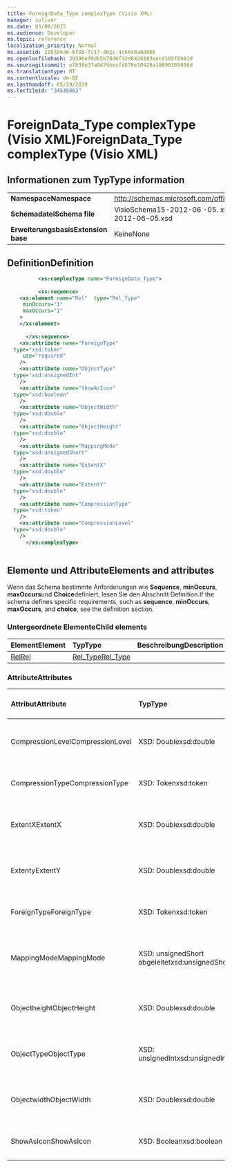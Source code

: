```yaml
---
title: ForeignData_Type complexType (Visio XML)
manager: soliver
ms.date: 03/09/2015
ms.audience: Developer
ms.topic: reference
localization_priority: Normal
ms.assetid: 21b394a6-6f95-fc17-482c-4cb648a0d9bb
ms.openlocfilehash: 39396ef0db5b78d6f32d8828103eecd105f8b91d
ms.sourcegitcommit: e7b38e37a9d79becfd679e10420a19890165606d
ms.translationtype: MT
ms.contentlocale: de-DE
ms.lasthandoff: 05/29/2019
ms.locfileid: "34539863"
---
```

# <a name="foreigndatatype-complextype-visio-xml"></a><span data-ttu-id="ab166-102">ForeignData_Type complexType (Visio XML)</span><span class="sxs-lookup"><span data-stu-id="ab166-102">ForeignData_Type complexType (Visio XML)</span></span>

## <a name="type-information"></a><span data-ttu-id="ab166-103">Informationen zum Typ</span><span class="sxs-lookup"><span data-stu-id="ab166-103">Type information</span></span>

|||
|:-----|:-----|
|<span data-ttu-id="ab166-104">**Namespace**</span><span class="sxs-lookup"><span data-stu-id="ab166-104">**Namespace**</span></span> <br/> |http://schemas.microsoft.com/office/visio/2011/1/core  <br/> |
|<span data-ttu-id="ab166-105">**Schemadatei**</span><span class="sxs-lookup"><span data-stu-id="ab166-105">**Schema file**</span></span> <br/> |<span data-ttu-id="ab166-106">VisioSchema15-2012-06 -05. xsd</span><span class="sxs-lookup"><span data-stu-id="ab166-106">VisioSchema15-2012-06-05.xsd</span></span>  <br/> |
|<span data-ttu-id="ab166-107">**Erweiterungsbasis**</span><span class="sxs-lookup"><span data-stu-id="ab166-107">**Extension base**</span></span> <br/> |<span data-ttu-id="ab166-108">Keine</span><span class="sxs-lookup"><span data-stu-id="ab166-108">None</span></span>  <br/> |
   
## <a name="definition"></a><span data-ttu-id="ab166-109">Definition</span><span class="sxs-lookup"><span data-stu-id="ab166-109">Definition</span></span>

```XML
          <xs:complexType name="ForeignData_Type">
          
          <xs:sequence>
    <xs:element name="Rel"  type="Rel_Type"
     minOccurs="1"
     maxOccurs="1"
    >
    </xs:element>
    
      </xs:sequence>
    <xs:attribute name="ForeignType"
  type="xsd:token"
     use="required"
    />
    <xs:attribute name="ObjectType"
  type="xsd:unsignedInt"
    />
    <xs:attribute name="ShowAsIcon"
  type="xsd:boolean"
    />
    <xs:attribute name="ObjectWidth"
  type="xsd:double"
    />
    <xs:attribute name="ObjectHeight"
  type="xsd:double"
    />
    <xs:attribute name="MappingMode"
  type="xsd:unsignedShort"
    />
    <xs:attribute name="ExtentX"
  type="xsd:double"
    />
    <xs:attribute name="ExtentY"
  type="xsd:double"
    />
    <xs:attribute name="CompressionType"
  type="xsd:token"
    />
    <xs:attribute name="CompressionLevel"
  type="xsd:double"
    />
      </xs:complexType>
      
```

## <a name="elements-and-attributes"></a><span data-ttu-id="ab166-110">Elemente und Attribute</span><span class="sxs-lookup"><span data-stu-id="ab166-110">Elements and attributes</span></span>

<span data-ttu-id="ab166-111">Wenn das Schema bestimmte Anforderungen wie **Sequence**, **minOccurs**, **maxOccurs**und **Choice**definiert, lesen Sie den Abschnitt Definition.</span><span class="sxs-lookup"><span data-stu-id="ab166-111">If the schema defines specific requirements, such as **sequence**, **minOccurs**, **maxOccurs**, and **choice**, see the definition section.</span></span> 
  
### <a name="child-elements"></a><span data-ttu-id="ab166-112">Untergeordnete Elemente</span><span class="sxs-lookup"><span data-stu-id="ab166-112">Child elements</span></span>

|<span data-ttu-id="ab166-113">**Element**</span><span class="sxs-lookup"><span data-stu-id="ab166-113">**Element**</span></span>|<span data-ttu-id="ab166-114">**Typ**</span><span class="sxs-lookup"><span data-stu-id="ab166-114">**Type**</span></span>|<span data-ttu-id="ab166-115">**Beschreibung**</span><span class="sxs-lookup"><span data-stu-id="ab166-115">**Description**</span></span>|
|:-----|:-----|:-----|
|[<span data-ttu-id="ab166-116">Rel</span><span class="sxs-lookup"><span data-stu-id="ab166-116">Rel</span></span>](rel-element-foreigndata_type-complextypevisio-xml.md) <br/> |[<span data-ttu-id="ab166-117">Rel_Type</span><span class="sxs-lookup"><span data-stu-id="ab166-117">Rel_Type</span></span>](rel_type-complextypevisio-xml.md) <br/> ||
   
### <a name="attributes"></a><span data-ttu-id="ab166-118">Attribute</span><span class="sxs-lookup"><span data-stu-id="ab166-118">Attributes</span></span>

|<span data-ttu-id="ab166-119">**Attribut**</span><span class="sxs-lookup"><span data-stu-id="ab166-119">**Attribute**</span></span>|<span data-ttu-id="ab166-120">**Typ**</span><span class="sxs-lookup"><span data-stu-id="ab166-120">**Type**</span></span>|<span data-ttu-id="ab166-121">**Erforderlich**</span><span class="sxs-lookup"><span data-stu-id="ab166-121">**Required**</span></span>|<span data-ttu-id="ab166-122">**Beschreibung**</span><span class="sxs-lookup"><span data-stu-id="ab166-122">**Description**</span></span>|<span data-ttu-id="ab166-123">**Mögliche Werte**</span><span class="sxs-lookup"><span data-stu-id="ab166-123">**Possible values**</span></span>|
|:-----|:-----|:-----|:-----|:-----|
|<span data-ttu-id="ab166-124">CompressionLevel</span><span class="sxs-lookup"><span data-stu-id="ab166-124">CompressionLevel</span></span>  <br/> |<span data-ttu-id="ab166-125">XSD: Double</span><span class="sxs-lookup"><span data-stu-id="ab166-125">xsd:double</span></span>  <br/> |<span data-ttu-id="ab166-126">Optional</span><span class="sxs-lookup"><span data-stu-id="ab166-126">optional</span></span>  <br/> ||<span data-ttu-id="ab166-127">Werte des Typs XSD: Double.</span><span class="sxs-lookup"><span data-stu-id="ab166-127">Values of the xsd:double type.</span></span>  <br/> |
|<span data-ttu-id="ab166-128">CompressionType</span><span class="sxs-lookup"><span data-stu-id="ab166-128">CompressionType</span></span>  <br/> |<span data-ttu-id="ab166-129">XSD: Token</span><span class="sxs-lookup"><span data-stu-id="ab166-129">xsd:token</span></span>  <br/> |<span data-ttu-id="ab166-130">Optional</span><span class="sxs-lookup"><span data-stu-id="ab166-130">optional</span></span>  <br/> ||<span data-ttu-id="ab166-131">Werte des XSD: Token-Typs.</span><span class="sxs-lookup"><span data-stu-id="ab166-131">Values of the xsd:token type.</span></span>  <br/> |
|<span data-ttu-id="ab166-132">ExtentX</span><span class="sxs-lookup"><span data-stu-id="ab166-132">ExtentX</span></span>  <br/> |<span data-ttu-id="ab166-133">XSD: Double</span><span class="sxs-lookup"><span data-stu-id="ab166-133">xsd:double</span></span>  <br/> |<span data-ttu-id="ab166-134">Optional</span><span class="sxs-lookup"><span data-stu-id="ab166-134">optional</span></span>  <br/> ||<span data-ttu-id="ab166-135">Werte des Typs XSD: Double.</span><span class="sxs-lookup"><span data-stu-id="ab166-135">Values of the xsd:double type.</span></span>  <br/> |
|<span data-ttu-id="ab166-136">Extenty</span><span class="sxs-lookup"><span data-stu-id="ab166-136">ExtentY</span></span>  <br/> |<span data-ttu-id="ab166-137">XSD: Double</span><span class="sxs-lookup"><span data-stu-id="ab166-137">xsd:double</span></span>  <br/> |<span data-ttu-id="ab166-138">Optional</span><span class="sxs-lookup"><span data-stu-id="ab166-138">optional</span></span>  <br/> ||<span data-ttu-id="ab166-139">Werte des Typs XSD: Double.</span><span class="sxs-lookup"><span data-stu-id="ab166-139">Values of the xsd:double type.</span></span>  <br/> |
|<span data-ttu-id="ab166-140">ForeignType</span><span class="sxs-lookup"><span data-stu-id="ab166-140">ForeignType</span></span>  <br/> |<span data-ttu-id="ab166-141">XSD: Token</span><span class="sxs-lookup"><span data-stu-id="ab166-141">xsd:token</span></span>  <br/> |<span data-ttu-id="ab166-142">erforderlich</span><span class="sxs-lookup"><span data-stu-id="ab166-142">required</span></span>  <br/> ||<span data-ttu-id="ab166-143">Werte des XSD: Token-Typs.</span><span class="sxs-lookup"><span data-stu-id="ab166-143">Values of the xsd:token type.</span></span>  <br/> |
|<span data-ttu-id="ab166-144">MappingMode</span><span class="sxs-lookup"><span data-stu-id="ab166-144">MappingMode</span></span>  <br/> |<span data-ttu-id="ab166-145">XSD: unsignedShort abgeleitet</span><span class="sxs-lookup"><span data-stu-id="ab166-145">xsd:unsignedShort</span></span>  <br/> |<span data-ttu-id="ab166-146">Optional</span><span class="sxs-lookup"><span data-stu-id="ab166-146">optional</span></span>  <br/> ||<span data-ttu-id="ab166-147">Werte des XSD: unsignedShort abgeleitet-Typs.</span><span class="sxs-lookup"><span data-stu-id="ab166-147">Values of the xsd:unsignedShort type.</span></span>  <br/> |
|<span data-ttu-id="ab166-148">Objectheight</span><span class="sxs-lookup"><span data-stu-id="ab166-148">ObjectHeight</span></span>  <br/> |<span data-ttu-id="ab166-149">XSD: Double</span><span class="sxs-lookup"><span data-stu-id="ab166-149">xsd:double</span></span>  <br/> |<span data-ttu-id="ab166-150">Optional</span><span class="sxs-lookup"><span data-stu-id="ab166-150">optional</span></span>  <br/> ||<span data-ttu-id="ab166-151">Werte des Typs XSD: Double.</span><span class="sxs-lookup"><span data-stu-id="ab166-151">Values of the xsd:double type.</span></span>  <br/> |
|<span data-ttu-id="ab166-152">ObjectType</span><span class="sxs-lookup"><span data-stu-id="ab166-152">ObjectType</span></span>  <br/> |<span data-ttu-id="ab166-153">XSD: unsignedInt</span><span class="sxs-lookup"><span data-stu-id="ab166-153">xsd:unsignedInt</span></span>  <br/> |<span data-ttu-id="ab166-154">Optional</span><span class="sxs-lookup"><span data-stu-id="ab166-154">optional</span></span>  <br/> ||<span data-ttu-id="ab166-155">Werte des XSD: unsignedInt-Typs.</span><span class="sxs-lookup"><span data-stu-id="ab166-155">Values of the xsd:unsignedInt type.</span></span>  <br/> |
|<span data-ttu-id="ab166-156">Objectwidth</span><span class="sxs-lookup"><span data-stu-id="ab166-156">ObjectWidth</span></span>  <br/> |<span data-ttu-id="ab166-157">XSD: Double</span><span class="sxs-lookup"><span data-stu-id="ab166-157">xsd:double</span></span>  <br/> |<span data-ttu-id="ab166-158">Optional</span><span class="sxs-lookup"><span data-stu-id="ab166-158">optional</span></span>  <br/> ||<span data-ttu-id="ab166-159">Werte des Typs XSD: Double.</span><span class="sxs-lookup"><span data-stu-id="ab166-159">Values of the xsd:double type.</span></span>  <br/> |
|<span data-ttu-id="ab166-160">ShowAsIcon</span><span class="sxs-lookup"><span data-stu-id="ab166-160">ShowAsIcon</span></span>  <br/> |<span data-ttu-id="ab166-161">XSD: Boolean</span><span class="sxs-lookup"><span data-stu-id="ab166-161">xsd:boolean</span></span>  <br/> |<span data-ttu-id="ab166-162">Optional</span><span class="sxs-lookup"><span data-stu-id="ab166-162">optional</span></span>  <br/> ||<span data-ttu-id="ab166-163">Werte des XSD: Boolean-Typs.</span><span class="sxs-lookup"><span data-stu-id="ab166-163">Values of the xsd:boolean type.</span></span>  <br/> |
   

